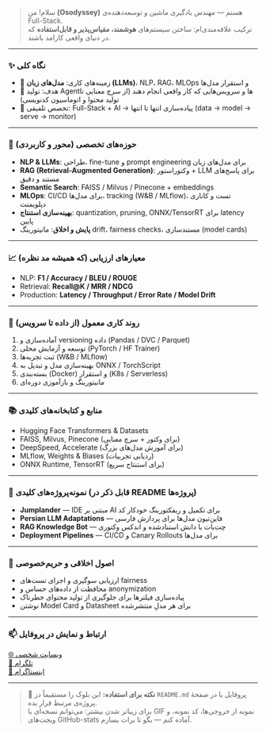 > سلام! من **(Osodyssey)** هستم — مهندس یادگیری ماشین و توسعه‌دهنده‌ی Full-Stack.  
> ترکیب علاقه‌مندی‌ام: ساختن سیستم‌های **هوشمند، مقیاس‌پذیر و قابل‌استفاده** که در دنیای واقعی کارامد باشند.

---

### ✨ نگاه کلی
- 🔭 زمینه‌های کاری: **مدل‌های زبان (LLMs)**، NLP، RAG، MLOps و استقرار مدل‌ها  
- 🎯 هدف: تولید Agentها و سرویس‌هایی که کار واقعی انجام دهند (از سرچ معنایی تا تولید محتوا و اتوماسیون کدنویسی)  
- 🧩 تخصص تلفیقی: Full-Stack + AI → پیاده‌سازی انتها تا انتها (data → model → serve → monitor)

---
### 🔬 حوزه‌های تخصصی (محور و کاربردی)
- **NLP & LLMs**: طراحی، fine-tune و prompt engineering برای مدل‌های زبان  
- **RAG (Retrieval-Augmented Generation)**: وکتوراستور + LLM برای پاسخ‌های مستند و دقیق  
- **Semantic Search**: FAISS / Milvus / Pinecone + embeddings  
- **MLOps**: CI/CD برای مدل‌ها، tracking (W&B / MLflow)، تست و کاناری دپلویمنت  
- **بهینه‌سازی استنتاج**: quantization, pruning, ONNX/TensorRT برای latency پایین  
- **پایش و اخلاق**: مانیتورینگ drift، fairness checks، مستندسازی (model cards)

---

### 📈 معیارهای ارزیابی (که همیشه مد نظره)
- NLP: **F1 / Accuracy / BLEU / ROUGE**  
- Retrieval: **Recall@K / MRR / NDCG**  
- Production: **Latency / Throughput / Error Rate / Model Drift**

---

### 🧩 روند کاری معمول (از داده تا سرویس)
1. آماده‌سازی و versioning داده (Pandas / DVC / Parquet)  
2. توسعه و آزمایش محلی (PyTorch / HF Trainer)  
3. ثبت تجربه‌ها (W&B / MLflow)  
4. بهینه‌سازی مدل و تبدیل به ONNX / TorchScript  
5. بسته‌بندی (Docker) و استقرار (K8s / Serverless)  
6. مانیتورینگ و بازآموزی دوره‌ای

---

### 📚 منابع و کتابخانه‌های کلیدی
- Hugging Face Transformers & Datasets  
- FAISS, Milvus, Pinecone (برای وکتور + سرچ معنایی)  
- DeepSpeed, Accelerate (برای آموزش مدل‌های بزرگ)  
- MLflow, Weights & Biases (ردیابی تجربیات)  
- ONNX Runtime, TensorRT (برای استنتاج سریع)

---

### 🧾 نمونه‌پروژه‌های کلیدی (قابل ذکر در README پروژه‌ها)
- **Jumplander** — IDE مبتنی بر AI برای تکمیل و ریفکتورینگ خودکار کد  
- **Persian LLM Adaptations** — فاین‌تیون مدل‌ها برای پردازش فارسی  
- **RAG Knowledge Bot** — چت‌بات با دانش استنادشده و اندکس وکتوری  
- **Deployment Pipelines** — CI/CD و Canary Rollouts برای مدل‌ها

---

### 🔐 اصول اخلاقی و حریم‌خصوصی
- ارزیابی سوگیری و اجرای تست‌های fairness  
- محافظت از داده‌های حساس و anonymization  
- پیاده‌سازی فیلترها برای جلوگیری از تولید محتوای خطرناک  
- نوشتن Model Card و Datasheet برای هر مدلِ منتشرشده

---

### 📫 ارتباط و نمایش در پروفایل
[🌐 وبسایت شخصی](https://jumplander.org)   
[📱 تلگرام](https://t.me/Osodysset)  
[📸 اینستاگرام](https://instagram.com/os_odyssey)

---

> 🔧 **نکته برای استفاده:** این بلوک را مستقیماً در `README.md` پروفایل یا در صفحهٔ پروژه‌ی مرتبط قرار بده.  
> برای زیباتر شدن بیشتر: می‌توانم نسخه‌ای با GIF نمونه از خروجی‌ها، کد نمونه، و ویجت‌های GitHub-stats آماده کنم — بگو تا برات بسازم.
